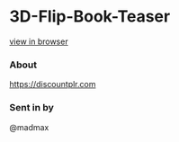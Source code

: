 # 3D-Flip-Book-Teaser

[view in browser](https://codinginbarn.github.io/3D-Flip-Book-Teaser/)

### About

https://discountplr.com

### Sent in by

@madmax

